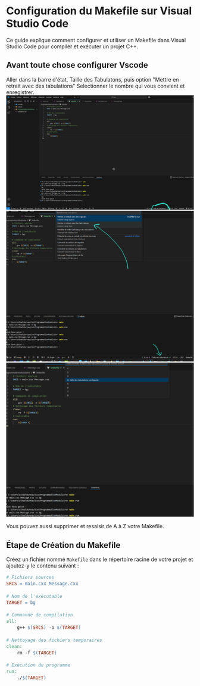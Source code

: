 # Configuration du Makefile sur Visual Studio Code

Ce guide explique comment configurer et utiliser un Makefile dans Visual Studio Code pour compiler et exécuter un projet C++.


## Avant toute chose configurer Vscode
Aller dans la barre d'état, Taille des Tabulatons, puis option "Mettre en retrait avec des tabulations"
Selectionner le nombre qui vous convient et enregistrer.
![Img1](img/Tab0.png)
![Img2](img/Tab1.png)
![Img3](img/Tab2.png)

Vous pouvez aussi supprimer et resaisir de A à Z votre Makefile.

## Étape de Création du Makefile

Créez un fichier nommé `Makefile` dans le répertoire racine de votre projet et ajoutez-y le contenu suivant :

```makefile
# Fichiers sources
SRCS = main.cxx Message.cxx

# Nom de l'exécutable
TARGET = bg

# Commande de compilation
all:
    g++ $(SRCS) -o $(TARGET)

# Nettoyage des fichiers temporaires
clean:
    rm -f $(TARGET)

# Exécution du programme
run:
    ./$(TARGET)

